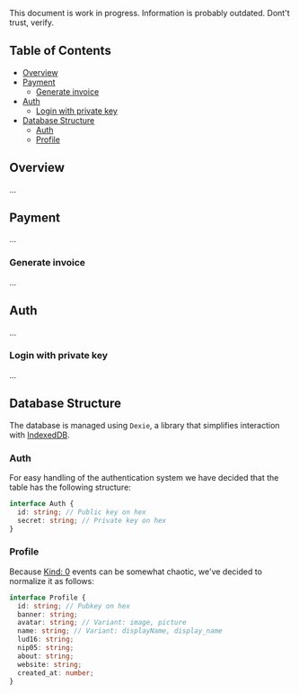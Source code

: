 This document is work in progress. Information is probably outdated. Dont't trust, verify.

## Table of Contents

- [Overview](#overview)
- [Payment](#payment)
  - [Generate invoice](#generate-invoice)
- [Auth](#auth)
  - [Login with private key](#login-with-private-key)
- [Database Structure](#database-structure)
  - [Auth](#auth)
  - [Profile](#profile)

## Overview

...

## Payment

...

### Generate invoice

...

## Auth

...

### Login with private key

...

## Database Structure

The database is managed using `Dexie`, a library that simplifies interaction with [IndexedDB](https://developer.mozilla.org/es/docs/Web/API/IndexedDB_API). 

### Auth

For easy handling of the authentication system we have decided that the table has the following structure:

``` typescript
interface Auth {
  id: string; // Public key on hex
  secret: string; // Private key on hex
}
```

### Profile

Because [Kind: 0](https://github.com/nostr-protocol/nips/blob/master/01.md) events can be somewhat chaotic, we've decided to normalize it as follows:

``` typescript
interface Profile {
  id: string; // Pubkey on hex
  banner: string;
  avatar: string; // Variant: image, picture
  name: string; // Variant: displayName, display_name
  lud16: string;
  nip05: string;
  about: string;
  website: string;
  created_at: number;
}
```
